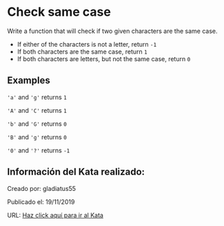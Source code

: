 # Check same case
Write a function that will check if two given characters are the same case.

* If either of the characters is not a letter, return `-1`
* If both characters are the same case, return `1`
* If both characters are letters, but not the same case, return `0`

## Examples

`'a'` and `'g'` returns `1`

`'A'` and `'C'` returns `1`

`'b'` and `'G'` returns `0`

`'B'` and `'g'` returns `0`

`'0'` and `'?'` returns `-1`

## Información del Kata realizado:
Creado por: gladiatus55

Publicado el: 19/11/2019

URL: [Haz click aquí para ir al Kata](https://www.codewars.com/kata/5dd462a573ee6d0014ce715b)